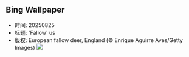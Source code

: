 ## Bing Wallpaper
- 时间: 20250825
- 标题: 'Fallow' us
- 版权: European fallow deer, England (© Enrique Aguirre Aves/Getty Images)
![](https://cn.bing.com/th?id=OHR.CervusDama_EN-US3217647015_UHD.jpg&rf=LaDigue_UHD.jpg&pid=hp&w=3840&h=2160&rs=1&c=4)
